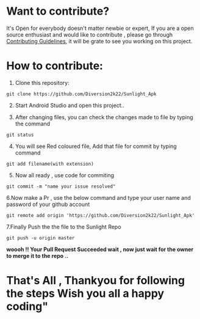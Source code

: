 # Want to contribute?
It's Open for everybody  doesn't matter newbie or expert, If you are a open source enthusiast and  would like to contribute , please go through  [Contributing Guidelines](https://github.com/Rohit-554/Sunlight_Apk/blob/master/Contributing.md), it will be grate to see you working on this project.

# How to contribute:
1. Clone this repository:
```
git clone https://github.com/Diversion2k22/Sunlight_Apk
```
2. Start Android Studio and open this project..

3. After changing files, you can check the changes made to file by typing the command
```
git status
```
4. You will see Red coloured file,  Add that  file for commit by typing command 
```
git add filename(with extension)
```
5. Now all ready , use code for commiting
```
git commit -m "name your issue resolved" 
```
6.Now make a Pr , use the below command and type your user name and password of your github account
```
git remote add origin 'https://github.com/Diversion2k22/Sunlight_Apk'
```
7.Finally Push the the file to the Sunlight Repo
```
git push -u origin master
```

<b>woooh !! Your Pull Request Succeeded wait , now just wait for the owner to merge it to the repo ..</b>


<h1>That's All , Thankyou for following the steps Wish you all a happy coding"</h1>